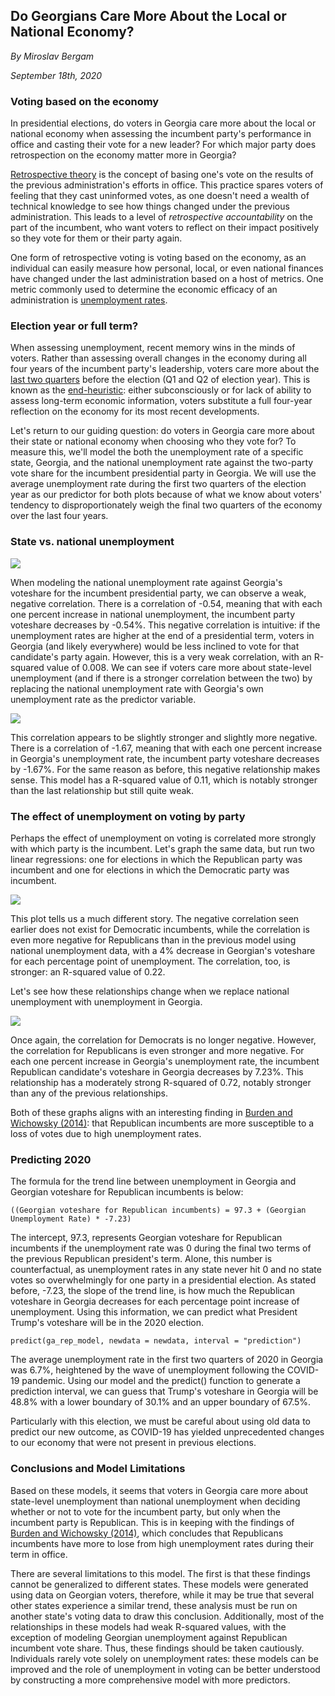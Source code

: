 ## Do Georgians Care More About the Local or National Economy?

_By Miroslav Bergam_

_September 18th, 2020_

### Voting based on the economy

In presidential elections, do voters in Georgia care more about the local or national economy when assessing the incumbent party's performance in office and casting their vote for a new leader? For which major party does retrospection on the economy matter more in Georgia?

[Retrospective theory](https://hollis.harvard.edu/primo-explore/fulldisplay?docid=TN_cdi_askewsholts_vlebooks_9781400888740&context=PC&vid=HVD2&search_scope=everything&tab=everything&lang=en_US) is the concept of basing one's vote on the results of the previous administration's efforts in office. This practice spares voters of feeling that they cast uninformed votes, as one doesn't need a wealth of technical knowledge to see how things changed under the previous administration. This leads to a level of *retrospective accountability* on the part of the incumbent, who want voters to reflect on their impact positively so they vote for them or their party again. 

One form of retrospective voting is voting based on the economy, as an individual can easily measure how personal, local, or even national finances have changed under the last administration based on a host of metrics. One metric commonly used to determine the economic efficacy of an administration is [unemployment rates](https://www.jstor.org/stable/10.1017/s0022381614000437). 

### Election year or full term?

When assessing unemployment, recent memory wins in the minds of voters. Rather than assessing overall changes in the economy during all four years of the incumbent party's leadership, voters care more about the [last two quarters](https://journals.sagepub.com/doi/abs/10.1177/1532673X01293008) before the election (Q1 and Q2 of election year). This is known as the [end-heuristic](https://hollis.harvard.edu/primo-explore/fulldisplay?docid=TN_cdi_gale_infotracacademiconefile_A354446646&context=PC&vid=HVD2&search_scope=everything&tab=everything&lang=en_US): either subconsciously or for lack of ability to assess long-term economic information, voters substitute a full four-year reflection on the economy for its most recent developments. 

Let's return to our guiding question: do voters in Georgia care more about their state or national economy when choosing who they vote for? To measure this, we'll model the both the unemployment rate of a specific state, Georgia, and the national unemployment rate against the two-party vote share for the incumbent presidential party in Georgia. We will use the average unemployment rate during the first two quarters of the election year as our predictor for both plots because of what we know about voters' tendency to disproportionately weigh the final two quarters of the economy over the last four years. 

### State vs. national unemployment

![](../figures/usunemployed.jpg)

When modeling the national unemployment rate against Georgia's voteshare for the incumbent presidential party, we can observe a weak, negative correlation. There is a correlation of -0.54, meaning that with each one percent increase in national unemployment, the incumbent party voteshare decreases by -0.54%. This negative correlation is intuitive: if the unemployment rates are higher at the end of a presidential term, voters in Georgia (and likely everywhere) would be less inclined to vote for that candidate's party again. However, this is a very weak correlation, with an R-squared value of 0.008. We can see if voters care more about state-level unemployment (and if there is a stronger correlation between the two) by replacing the national unemployment rate with Georgia's own unemployment rate as the predictor variable. 

![](../figures/GAunemployed.jpg)

This correlation appears to be slightly stronger and slightly more negative. There is a correlation of -1.67, meaning that with each one percent increase in Georgia's unemployment rate, the incumbent party voteshare decreases by -1.67%. For the same reason as before, this negative relationship makes sense. This model has a R-squared value of 0.11, which is notably stronger than the last relationship but still quite weak. 

### The effect of unemployment on voting by party

Perhaps the effect of unemployment on voting is correlated more strongly with which party is the incumbent. Let's graph the same data, but run two linear regressions: one for elections in which the Republican party was incumbent and one for elections in which the Democratic party was incumbent. 

![](../figures/usunemployed_party.jpg)

This plot tells us a much different story. The negative correlation seen earlier does not exist for Democratic incumbents, while the correlation is even more negative for Republicans than in the previous model using national unemployment data, with a 4% decrease in Georgian's voteshare for each percentage point of unemployment. The correlation, too, is stronger: an R-squared value of 0.22. 

Let's see how these relationships change when we replace national unemployment with unemployment in Georgia. 

![](../figures/GAunemployed_party.jpg)

Once again, the correlation for Democrats is no longer negative. However, the correlation for Republicans is even stronger and more negative. For each one percent increase in Georgia's unemployment rate, the incumbent Republican candidate's voteshare in Georgia decreases by 7.23%. This relationship has a moderately strong R-squared of 0.72, notably stronger than any of the previous relationships. 

Both of these graphs aligns with an interesting finding in [Burden and Wichowsky (2014)](https://www.jstor.org/stable/10.1017/s0022381614000437): that Republican incumbents are more susceptible to a loss of votes due to high unemployment rates.


### Predicting 2020

The formula for the trend line between unemployment in Georgia and Georgian voteshare for Republican incumbents is below:

```
((Georgian voteshare for Republican incumbents) = 97.3 + (Georgian Unemployment Rate) * -7.23)
```

The intercept, 97.3, represents Georgian voteshare for Republican incumbents if the unemployment rate was 0 during the final two terms of the previous Republican president's term. Alone, this number is counterfactual, as unemployment rates in any state never hit 0 and no state votes so overwhelmingly for one party in a presidential election. As stated before, -7.23, the slope of the trend line, is how much the Republican voteshare in Georgia decreases for each percentage point increase of unemployment. Using this information, we can predict what President Trump's voteshare will be in the 2020 election. 

```
predict(ga_rep_model, newdata = newdata, interval = "prediction")
```

The average unemployment rate in the first two quarters of 2020 in Georgia was 6.7%, heightened by the wave of unemployment following the COVID-19 pandemic. Using our model and the predict() function to generate a prediction interval, we can guess that Trump's voteshare in Georgia will be 48.8% with a lower boundary of 30.1% and an upper boundary of 67.5%.

Particularly with this election, we must be careful about using old data to predict our new outcome, as COVID-19 has yielded unprecedented changes to our economy that were not present in previous elections.

### Conclusions and Model Limitations

Based on these models, it seems that voters in Georgia care more about state-level unemployment than national unemployment when deciding whether or not to vote for the incumbent party, but only when the incumbent party is Republican. This is in keeping with the findings of [Burden and Wichowsky (2014)](https://www.jstor.org/stable/10.1017/s0022381614000437), which concludes that Republicans incumbents have more to lose from high unemployment rates during their term in office. 

There are several limitations to this model. The first is that these findings cannot be generalized to different states. These models were generated using data on Georgian voters, therefore, while it may be true that several other states experience a similar trend, these analysis must be run on another state's voting data to draw this conclusion. Additionally, most of the relationships in these models had weak R-squared values, with the exception of modeling Georgian unemployment against Republican incumbent vote share. Thus, these findings should be taken cautiously. Individuals rarely vote solely on unemployment rates: these models can be improved and the role of unemployment in voting can be better understood by constructing a more comprehensive model with more predictors.
